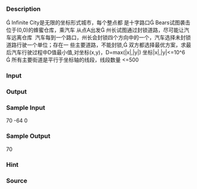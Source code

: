 
### Description
 Infinite City是无限的坐标形式城市，每个整点都
是十字路口 Bears试图袭击位于(0,0)的蜂蜜仓库，乘汽车
从点A出发 州长试图通过封锁道路，尽可能让汽车远离仓库  汽车每到一个路口，州长会封锁四个方向中的一个，汽车选择未封锁道路行驶一个单位；存在一 些主要道路，不能封锁, 双方都选择最优方案，求最后汽车行驶过程中D值最小值,对坐标(x,y)，D=max(|x|,|y|)
坐标|x|,|y|<=10^6    
 所有主要街道是平行于坐标轴的线段，线段数量
<=500
### Input

### Output

### Sample Input
70 -64
0

### Sample Output
70
### Hint

### Source
